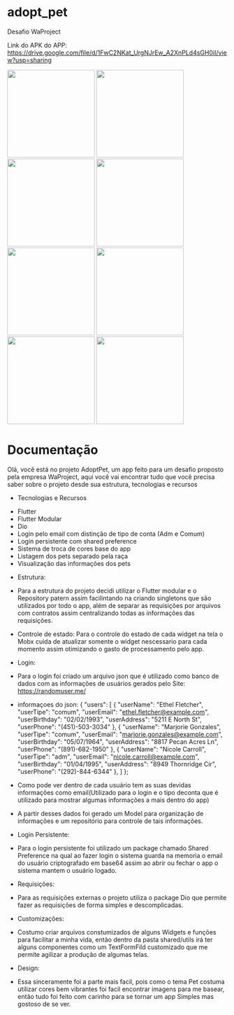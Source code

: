 # adopt_pet

Desafio WaProject

Link do APK do APP: https://drive.google.com/file/d/1FwC2NKat_UrgNJrEw_A2XnPLd4sGH0iI/view?usp=sharing

<img src="https://drive.google.com/file/d/1S9JdGsluM2JGXvCATVFfjfAHoA-lv58o/view?usp=sharing" width="200">  
<img src="https://drive.google.com/file/d/1MhJWrnFCzkaWYKLiGawFgYmJifuP4F_D/view?usp=sharing" width="200">  
<img src="https://drive.google.com/file/d/1KBXqqj8ClB29utN9chkBep_KjFDSIB4p/view?usp=sharing" width="200">  
<img src="https://drive.google.com/file/d/1zOg69Winw8r9TBHhg_eOs6HRf7kr8CkB/view?usp=sharing" width="200">
<img src="https://drive.google.com/file/d/1d8D5naOVYV_s6f9VuQOK9etwh8m8QdKc/view?usp=sharing" width="200">
<img src="https://drive.google.com/file/d/1kQIx4yyMMv8E9oqCbLKJpJ5sXS6IX_Um/view?usp=sharing" width="200">
<img src="https://drive.google.com/file/d/1lkjUDuf0qYI86wvTa9-r-K0mkyOiAqnr/view?usp=sharing" width="200">
<img src="https://drive.google.com/file/d/12zAKiWDyy2-6yMWhyR3rK6iE_yFP1jzY/view?usp=sharing" width="200">

# Documentação

Olá, você está no projeto AdoptPet, um app feito para um desafio proposto pela empresa WaProject, aqui você vai encontrar tudo que você precisa saber sobre o projeto desde sua estrutura, tecnologias e recursos

* Tecnologias e Recursos
 - Flutter
 - Flutter Modular
 - Dio
 - Login pelo email com distinção de tipo de conta (Adm e Comum) 
 - Login persistente com shared preference
 - Sistema de troca de cores base do app
 - Listagem dos pets separado pela raça
 - Visualização das informações dos pets


* Estrutura:
 - Para a estrutura do projeto decidi utilizar o Flutter modular e o Repository patern assim facilintando na criando singletons que são utilizados por todo o app, além de separar as requisições por arquivos com contratos assim centralizando todas as informações das requisições.
 
* Controle de estado:
 Para o controle do estado de cada widget na tela o Mobx cuida de atualizar somente o widget nescessario para cada momento assim otimizando o gasto de processamento pelo app.

* Login:
 - Para o login foi criado um arquivo json que é utilizado como banco de dados com as informações de usuários gerados pelo Site: https://randomuser.me/ 

 - informaçoes do json:
 {
    "users": [
      {
        "userName": "Ethel Fletcher",
        "userTipe": "comum",
        "userEmail": "ethel.fletcher@example.com",
        "userBirthday": "02/02/1993",
        "userAddress": "5211 E North St",
        "userPhone": "(451)-503-3034"
      },
      {
        "userName": "Marjorie Gonzales",
        "userTipe": "comum",
        "userEmail": "marjorie.gonzales@example.com",
        "userBirthday": "05/07/1964",
        "userAddress": "8817 Pecan Acres Ln",
        "userPhone": "(891)-682-1950"
      },
      {
        "userName": "Nicole Carroll",
        "userTipe": "adm",
        "userEmail": "nicole.carroll@example.com",
        "userBirthday": "01/04/1995",
        "userAddress": "8949 Thornridge Cir",
        "userPhone": "(292)-844-6344"
      },
    ]
  };

  - Como pode ver dentro de cada usuário tem as suas devidas informações como email(Utilizado para o login e o tipo deconta que é utilizado para mostrar algumas informações a mais dentro do app)

  - A partir desses dados foi gerado um Model para organização de informações e um repositório para controle de tais informações.


* Login Persistente:
 - Para o login persistente foi utilizado um package chamado Shared Preference na qual ao fazer login o sistema guarda na memoria o email do usuário criptografado em base64 assim ao abrir ou fechar o app o sistema mantem o usuário logado.

 * Requisições:
  - Para as requisições externas o projeto utiliza o package Dio que permite fazer as requisições de forma simples e descomplicadas.

 * Customizações:
  - Costumo criar arquivos constumizados de alguns Widgets e funções para facilitar a minha vida, então dentro da pasta shared/utils irá ter alguns componentes como um TextFormFild customizado que me permite agilizar a produção de algumas telas.

 * Design:
  - Essa sinceramente foi a parte mais facil, pois como o tema Pet costuma utilizar cores bem vibrantes foi facil encontrar imagens para me basear, então tudo foi feito com carinho para se tornar um app Simples mas gostoso de se ver. 
